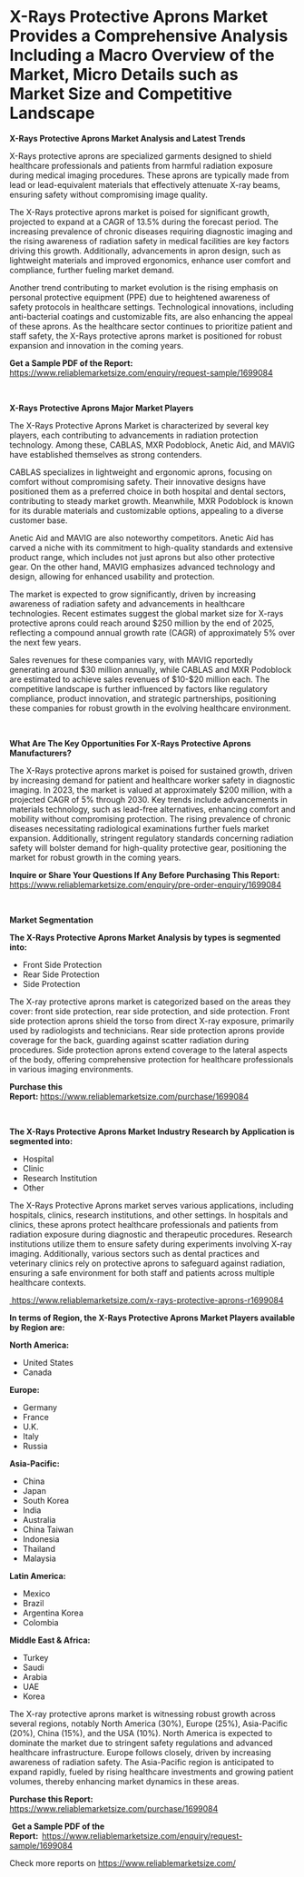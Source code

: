 <p><h1>X-Rays Protective Aprons Market Provides a Comprehensive Analysis Including a Macro Overview of the Market, Micro Details such as Market Size and Competitive Landscape</h1></p><p><strong>X-Rays Protective Aprons Market Analysis and Latest Trends</strong></p>
<p><p>X-Rays protective aprons are specialized garments designed to shield healthcare professionals and patients from harmful radiation exposure during medical imaging procedures. These aprons are typically made from lead or lead-equivalent materials that effectively attenuate X-ray beams, ensuring safety without compromising image quality. </p><p>The X-Rays protective aprons market is poised for significant growth, projected to expand at a CAGR of 13.5% during the forecast period. The increasing prevalence of chronic diseases requiring diagnostic imaging and the rising awareness of radiation safety in medical facilities are key factors driving this growth. Additionally, advancements in apron design, such as lightweight materials and improved ergonomics, enhance user comfort and compliance, further fueling market demand. </p><p>Another trend contributing to market evolution is the rising emphasis on personal protective equipment (PPE) due to heightened awareness of safety protocols in healthcare settings. Technological innovations, including anti-bacterial coatings and customizable fits, are also enhancing the appeal of these aprons. As the healthcare sector continues to prioritize patient and staff safety, the X-Rays protective aprons market is positioned for robust expansion and innovation in the coming years.</p></p>
<p><strong>Get a Sample PDF of the Report:&nbsp;</strong> <a href="https://www.reliablemarketsize.com/enquiry/request-sample/1699084?utm_campaign=1845&utm_medium=2&utm_source=Github&utm_content=ia&utm_term=09012025&utm_id=x-rays-protective-aprons">https://www.reliablemarketsize.com/enquiry/request-sample/1699084</a></p>
<p>&nbsp;</p>
<p><strong>X-Rays Protective Aprons Major Market Players</strong></p>
<p><p>The X-Rays Protective Aprons Market is characterized by several key players, each contributing to advancements in radiation protection technology. Among these, CABLAS, MXR Podoblock, Anetic Aid, and MAVIG have established themselves as strong contenders.</p><p>CABLAS specializes in lightweight and ergonomic aprons, focusing on comfort without compromising safety. Their innovative designs have positioned them as a preferred choice in both hospital and dental sectors, contributing to steady market growth. Meanwhile, MXR Podoblock is known for its durable materials and customizable options, appealing to a diverse customer base.</p><p>Anetic Aid and MAVIG are also noteworthy competitors. Anetic Aid has carved a niche with its commitment to high-quality standards and extensive product range, which includes not just aprons but also other protective gear. On the other hand, MAVIG emphasizes advanced technology and design, allowing for enhanced usability and protection. </p><p>The market is expected to grow significantly, driven by increasing awareness of radiation safety and advancements in healthcare technologies. Recent estimates suggest the global market size for X-rays protective aprons could reach around $250 million by the end of 2025, reflecting a compound annual growth rate (CAGR) of approximately 5% over the next few years.</p><p>Sales revenues for these companies vary, with MAVIG reportedly generating around $30 million annually, while CABLAS and MXR Podoblock are estimated to achieve sales revenues of $10-$20 million each. The competitive landscape is further influenced by factors like regulatory compliance, product innovation, and strategic partnerships, positioning these companies for robust growth in the evolving healthcare environment.</p></p>
<p>&nbsp;</p>
<p><strong>What Are The Key Opportunities For X-Rays Protective Aprons Manufacturers?</strong></p>
<p><p>The X-Rays protective aprons market is poised for sustained growth, driven by increasing demand for patient and healthcare worker safety in diagnostic imaging. In 2023, the market is valued at approximately $200 million, with a projected CAGR of 5% through 2030. Key trends include advancements in materials technology, such as lead-free alternatives, enhancing comfort and mobility without compromising protection. The rising prevalence of chronic diseases necessitating radiological examinations further fuels market expansion. Additionally, stringent regulatory standards concerning radiation safety will bolster demand for high-quality protective gear, positioning the market for robust growth in the coming years.</p></p>
<p><strong>Inquire or Share Your Questions If Any Before Purchasing This Report:</strong> <a href="https://www.reliablemarketsize.com/enquiry/pre-order-enquiry/1699084?utm_campaign=1845&utm_medium=2&utm_source=Github&utm_content=ia&utm_term=09012025&utm_id=x-rays-protective-aprons">https://www.reliablemarketsize.com/enquiry/pre-order-enquiry/1699084</a></p>
<p>&nbsp;</p>
<p><strong>Market Segmentation</strong></p>
<p><strong>The X-Rays Protective Aprons Market Analysis by types is segmented into:</strong></p>
<p><ul><li>Front Side Protection</li><li>Rear Side Protection</li><li>Side Protection</li></ul></p>
<p><p>The X-ray protective aprons market is categorized based on the areas they cover: front side protection, rear side protection, and side protection. Front side protection aprons shield the torso from direct X-ray exposure, primarily used by radiologists and technicians. Rear side protection aprons provide coverage for the back, guarding against scatter radiation during procedures. Side protection aprons extend coverage to the lateral aspects of the body, offering comprehensive protection for healthcare professionals in various imaging environments.</p></p>
<p><strong>Purchase this Report:&nbsp;</strong><a href="https://www.reliablemarketsize.com/purchase/1699084?utm_campaign=1845&utm_medium=2&utm_source=Github&utm_content=ia&utm_term=09012025&utm_id=x-rays-protective-aprons">https://www.reliablemarketsize.com/purchase/1699084</a></p>
<p>&nbsp;</p>
<p><strong>The X-Rays Protective Aprons Market Industry Research by Application is segmented into:</strong></p>
<p><ul><li>Hospital</li><li>Clinic</li><li>Research Institution</li><li>Other</li></ul></p>
<p><p>The X-Rays Protective Aprons market serves various applications, including hospitals, clinics, research institutions, and other settings. In hospitals and clinics, these aprons protect healthcare professionals and patients from radiation exposure during diagnostic and therapeutic procedures. Research institutions utilize them to ensure safety during experiments involving X-ray imaging. Additionally, various sectors such as dental practices and veterinary clinics rely on protective aprons to safeguard against radiation, ensuring a safe environment for both staff and patients across multiple healthcare contexts.</p></p>
<p><a href="https://www.reliablemarketsize.com/x-rays-protective-aprons-r1699084?utm_campaign=1845&utm_medium=2&utm_source=Github&utm_content=ia&utm_term=09012025&utm_id=x-rays-protective-aprons">&nbsp;https://www.reliablemarketsize.com/x-rays-protective-aprons-r1699084</a></p>
<p><strong>In terms of Region, the X-Rays Protective Aprons Market Players available by Region are:</strong></p>
<p>
    <p> <strong> North America: </strong>
        <ul>
            <li>United States</li>
            <li>Canada</li>
        </ul>
        </p> 
    <p> <strong> Europe: </strong>
        <ul>
            <li>Germany</li>
            <li>France</li>
            <li>U.K.</li>
            <li>Italy</li>
            <li>Russia</li>
        </ul>
        </p> 
    <p> <strong> Asia-Pacific: </strong>
        <ul>
            <li>China</li>
            <li>Japan</li>
            <li>South Korea</li>
            <li>India</li>
            <li>Australia</li>
            <li>China Taiwan</li>
            <li>Indonesia</li>
            <li>Thailand</li>
            <li>Malaysia</li>
        </ul>
        </p> 
    <p> <strong> Latin America: </strong>
        <ul>
            <li>Mexico</li>
            <li>Brazil</li>
            <li>Argentina Korea</li>
            <li>Colombia</li>
        </ul>
        </p> 
    <p> <strong> Middle East & Africa: </strong>
        <ul>
            <li>Turkey</li>
            <li>Saudi</li>
            <li>Arabia</li>
            <li>UAE</li>
            <li>Korea</li>
        </ul>
    </p>
    </p>
<p><p>The X-ray protective aprons market is witnessing robust growth across several regions, notably North America (30%), Europe (25%), Asia-Pacific (20%), China (15%), and the USA (10%). North America is expected to dominate the market due to stringent safety regulations and advanced healthcare infrastructure. Europe follows closely, driven by increasing awareness of radiation safety. The Asia-Pacific region is anticipated to expand rapidly, fueled by rising healthcare investments and growing patient volumes, thereby enhancing market dynamics in these areas.</p></p>
<p><strong>Purchase this Report: </strong><a href="https://www.reliablemarketsize.com/purchase/1699084?utm_campaign=1845&utm_medium=2&utm_source=Github&utm_content=ia&utm_term=09012025&utm_id=x-rays-protective-aprons">https://www.reliablemarketsize.com/purchase/1699084</a></p>
<p>&nbsp;<strong>Get a Sample PDF of the Report:&nbsp;&nbsp;</strong><a href="https://www.reliablemarketsize.com/enquiry/request-sample/1699084?utm_campaign=1845&utm_medium=2&utm_source=Github&utm_content=ia&utm_term=09012025&utm_id=x-rays-protective-aprons">https://www.reliablemarketsize.com/enquiry/request-sample/1699084</a></p>
<p><strong></strong></p>
<p>Check more reports on <a href="https://www.reliablemarketsize.com/?utm_campaign=1845&utm_medium=2&utm_source=Github&utm_content=ia&utm_term=09012025&utm_id=x-rays-protective-aprons">https://www.reliablemarketsize.com/</a></p>